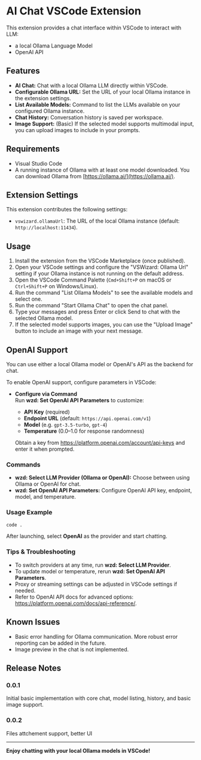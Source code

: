 # AI Chat VSCode Extension

This extension provides a chat interface within VSCode to interact with LLM:
* a local Ollama Language Model
* OpenAI API

## Features

*   **AI Chat:** Chat with a local Ollama LLM directly within VSCode.
*   **Configurable Ollama URL:** Set the URL of your local Ollama instance in the extension settings.
*   **List Available Models:** Command to list the LLMs available on your configured Ollama instance.
*   **Chat History:** Conversation history is saved per workspace.
*   **Image Support:** (Basic) If the selected model supports multimodal input, you can upload images to include in your prompts.

## Requirements

*   Visual Studio Code
*   A running instance of Ollama with at least one model downloaded. You can download Ollama from [https://ollama.ai/](https://ollama.ai/).

## Extension Settings

This extension contributes the following settings:

*   `vswizard.ollamaUrl`: The URL of the local Ollama instance (default: `http://localhost:11434`).

## Usage

1.  Install the extension from the VSCode Marketplace (once published).
2.  Open your VSCode settings and configure the "VSWizard: Ollama Url" setting if your Ollama instance is not running on the default address.
3.  Open the VSCode Command Palette (`Cmd+Shift+P` on macOS or `Ctrl+Shift+P` on Windows/Linux).
4.  Run the command "List Ollama Models" to see the available models and select one.
5.  Run the command "Start Ollama Chat" to open the chat panel.
6.  Type your messages and press Enter or click Send to chat with the selected Ollama model.
7.  If the selected model supports images, you can use the "Upload Image" button to include an image with your next message.

## OpenAI Support

You can use either a local Ollama model or OpenAI's API as the backend for chat.

To enable OpenAI support, configure parameters in VSCode:

- **Configure via Command**  
  Run **wzd: Set OpenAI API Parameters** to customize:  
  - **API Key** (required)  
  - **Endpoint URL** (default: `https://api.openai.com/v1`)  
  - **Model** (e.g. `gpt-3.5-turbo`, `gpt-4`)  
  - **Temperature** (0.0–1.0 for response randomness)

  Obtain a key from https://platform.openai.com/account/api-keys and enter it when prompted.

### Commands

- **wzd: Select LLM Provider (Ollama or OpenAI):** Choose between using Ollama or OpenAI for chat.
- **wzd: Set OpenAI API Parameters:** Configure OpenAI API key, endpoint, model, and temperature.

### Usage Example

```bash
code .
```  
After launching, select **OpenAI** as the provider and start chatting.

### Tips & Troubleshooting

- To switch providers at any time, run **wzd: Select LLM Provider**.
- To update model or temperature, rerun **wzd: Set OpenAI API Parameters**.
- Proxy or streaming settings can be adjusted in VSCode settings if needed.
- Refer to OpenAI API docs for advanced options: https://platform.openai.com/docs/api-reference/.

## Known Issues

*   Basic error handling for Ollama communication. More robust error reporting can be added in the future.
*   Image preview in the chat is not implemented.

## Release Notes

### 0.0.1

Initial basic implementation with core chat, model listing, history, and basic image support.

### 0.0.2

Files attchement support, better UI

---

**Enjoy chatting with your local Ollama models in VSCode!**
